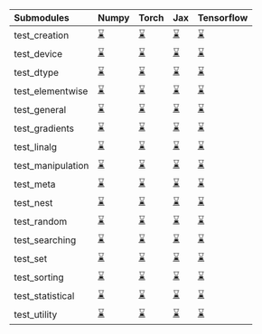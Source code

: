 | Submodules        | Numpy                                                                                                                           | Torch                                                                                                                           | Jax                                                                                                                             | Tensorflow                                                                                                                      |
|:------------------|:--------------------------------------------------------------------------------------------------------------------------------|:--------------------------------------------------------------------------------------------------------------------------------|:--------------------------------------------------------------------------------------------------------------------------------|:--------------------------------------------------------------------------------------------------------------------------------|
| test_creation     | <a href="https://github.com/unifyai/ivy/runs/7923252470?check_suite_focus=true" rel="noopener noreferrer" target="_blank">⌛</a> | <a href="https://github.com/unifyai/ivy/runs/7923254155?check_suite_focus=true" rel="noopener noreferrer" target="_blank">⌛</a> | <a href="https://github.com/unifyai/ivy/runs/7923255776?check_suite_focus=true" rel="noopener noreferrer" target="_blank">⌛</a> | <a href="https://github.com/unifyai/ivy/runs/7923257358?check_suite_focus=true" rel="noopener noreferrer" target="_blank">⌛</a> |
| test_device       | <a href="https://github.com/unifyai/ivy/runs/7923252569?check_suite_focus=true" rel="noopener noreferrer" target="_blank">⌛</a> | <a href="https://github.com/unifyai/ivy/runs/7923254312?check_suite_focus=true" rel="noopener noreferrer" target="_blank">⌛</a> | <a href="https://github.com/unifyai/ivy/runs/7923255859?check_suite_focus=true" rel="noopener noreferrer" target="_blank">⌛</a> | <a href="https://github.com/unifyai/ivy/runs/7923257457?check_suite_focus=true" rel="noopener noreferrer" target="_blank">⌛</a> |
| test_dtype        | <a href="https://github.com/unifyai/ivy/runs/7923252685?check_suite_focus=true" rel="noopener noreferrer" target="_blank">⌛</a> | <a href="https://github.com/unifyai/ivy/runs/7923254437?check_suite_focus=true" rel="noopener noreferrer" target="_blank">⌛</a> | <a href="https://github.com/unifyai/ivy/runs/7923255952?check_suite_focus=true" rel="noopener noreferrer" target="_blank">⌛</a> | <a href="https://github.com/unifyai/ivy/runs/7923257550?check_suite_focus=true" rel="noopener noreferrer" target="_blank">⌛</a> |
| test_elementwise  | <a href="https://github.com/unifyai/ivy/runs/7923252779?check_suite_focus=true" rel="noopener noreferrer" target="_blank">⌛</a> | <a href="https://github.com/unifyai/ivy/runs/7923254542?check_suite_focus=true" rel="noopener noreferrer" target="_blank">⌛</a> | <a href="https://github.com/unifyai/ivy/runs/7923256043?check_suite_focus=true" rel="noopener noreferrer" target="_blank">⌛</a> | <a href="https://github.com/unifyai/ivy/runs/7923257646?check_suite_focus=true" rel="noopener noreferrer" target="_blank">⌛</a> |
| test_general      | <a href="https://github.com/unifyai/ivy/runs/7923252890?check_suite_focus=true" rel="noopener noreferrer" target="_blank">⌛</a> | <a href="https://github.com/unifyai/ivy/runs/7923254678?check_suite_focus=true" rel="noopener noreferrer" target="_blank">⌛</a> | <a href="https://github.com/unifyai/ivy/runs/7923256139?check_suite_focus=true" rel="noopener noreferrer" target="_blank">⌛</a> | <a href="https://github.com/unifyai/ivy/runs/7923257741?check_suite_focus=true" rel="noopener noreferrer" target="_blank">⌛</a> |
| test_gradients    | <a href="https://github.com/unifyai/ivy/runs/7923252977?check_suite_focus=true" rel="noopener noreferrer" target="_blank">⌛</a> | <a href="https://github.com/unifyai/ivy/runs/7923254799?check_suite_focus=true" rel="noopener noreferrer" target="_blank">⌛</a> | <a href="https://github.com/unifyai/ivy/runs/7923256221?check_suite_focus=true" rel="noopener noreferrer" target="_blank">⌛</a> | <a href="https://github.com/unifyai/ivy/runs/7923257829?check_suite_focus=true" rel="noopener noreferrer" target="_blank">⌛</a> |
| test_linalg       | <a href="https://github.com/unifyai/ivy/runs/7923253079?check_suite_focus=true" rel="noopener noreferrer" target="_blank">⌛</a> | <a href="https://github.com/unifyai/ivy/runs/7923254902?check_suite_focus=true" rel="noopener noreferrer" target="_blank">⌛</a> | <a href="https://github.com/unifyai/ivy/runs/7923256325?check_suite_focus=true" rel="noopener noreferrer" target="_blank">⌛</a> | <a href="https://github.com/unifyai/ivy/runs/7923257924?check_suite_focus=true" rel="noopener noreferrer" target="_blank">⌛</a> |
| test_manipulation | <a href="https://github.com/unifyai/ivy/runs/7923253192?check_suite_focus=true" rel="noopener noreferrer" target="_blank">⌛</a> | <a href="https://github.com/unifyai/ivy/runs/7923254985?check_suite_focus=true" rel="noopener noreferrer" target="_blank">⌛</a> | <a href="https://github.com/unifyai/ivy/runs/7923256414?check_suite_focus=true" rel="noopener noreferrer" target="_blank">⌛</a> | <a href="https://github.com/unifyai/ivy/runs/7923258019?check_suite_focus=true" rel="noopener noreferrer" target="_blank">⌛</a> |
| test_meta         | <a href="https://github.com/unifyai/ivy/runs/7923253317?check_suite_focus=true" rel="noopener noreferrer" target="_blank">⌛</a> | <a href="https://github.com/unifyai/ivy/runs/7923255073?check_suite_focus=true" rel="noopener noreferrer" target="_blank">⌛</a> | <a href="https://github.com/unifyai/ivy/runs/7923256498?check_suite_focus=true" rel="noopener noreferrer" target="_blank">⌛</a> | <a href="https://github.com/unifyai/ivy/runs/7923258101?check_suite_focus=true" rel="noopener noreferrer" target="_blank">⌛</a> |
| test_nest         | <a href="https://github.com/unifyai/ivy/runs/7923253412?check_suite_focus=true" rel="noopener noreferrer" target="_blank">⌛</a> | <a href="https://github.com/unifyai/ivy/runs/7923255171?check_suite_focus=true" rel="noopener noreferrer" target="_blank">⌛</a> | <a href="https://github.com/unifyai/ivy/runs/7923256579?check_suite_focus=true" rel="noopener noreferrer" target="_blank">⌛</a> | <a href="https://github.com/unifyai/ivy/runs/7923258213?check_suite_focus=true" rel="noopener noreferrer" target="_blank">⌛</a> |
| test_random       | <a href="https://github.com/unifyai/ivy/runs/7923253507?check_suite_focus=true" rel="noopener noreferrer" target="_blank">⌛</a> | <a href="https://github.com/unifyai/ivy/runs/7923255276?check_suite_focus=true" rel="noopener noreferrer" target="_blank">⌛</a> | <a href="https://github.com/unifyai/ivy/runs/7923256706?check_suite_focus=true" rel="noopener noreferrer" target="_blank">⌛</a> | <a href="https://github.com/unifyai/ivy/runs/7923258311?check_suite_focus=true" rel="noopener noreferrer" target="_blank">⌛</a> |
| test_searching    | <a href="https://github.com/unifyai/ivy/runs/7923253599?check_suite_focus=true" rel="noopener noreferrer" target="_blank">⌛</a> | <a href="https://github.com/unifyai/ivy/runs/7923255351?check_suite_focus=true" rel="noopener noreferrer" target="_blank">⌛</a> | <a href="https://github.com/unifyai/ivy/runs/7923256812?check_suite_focus=true" rel="noopener noreferrer" target="_blank">⌛</a> | <a href="https://github.com/unifyai/ivy/runs/7923258431?check_suite_focus=true" rel="noopener noreferrer" target="_blank">⌛</a> |
| test_set          | <a href="https://github.com/unifyai/ivy/runs/7923253708?check_suite_focus=true" rel="noopener noreferrer" target="_blank">⌛</a> | <a href="https://github.com/unifyai/ivy/runs/7923255438?check_suite_focus=true" rel="noopener noreferrer" target="_blank">⌛</a> | <a href="https://github.com/unifyai/ivy/runs/7923256918?check_suite_focus=true" rel="noopener noreferrer" target="_blank">⌛</a> | <a href="https://github.com/unifyai/ivy/runs/7923258552?check_suite_focus=true" rel="noopener noreferrer" target="_blank">⌛</a> |
| test_sorting      | <a href="https://github.com/unifyai/ivy/runs/7923253821?check_suite_focus=true" rel="noopener noreferrer" target="_blank">⌛</a> | <a href="https://github.com/unifyai/ivy/runs/7923255507?check_suite_focus=true" rel="noopener noreferrer" target="_blank">⌛</a> | <a href="https://github.com/unifyai/ivy/runs/7923257020?check_suite_focus=true" rel="noopener noreferrer" target="_blank">⌛</a> | <a href="https://github.com/unifyai/ivy/runs/7923258650?check_suite_focus=true" rel="noopener noreferrer" target="_blank">⌛</a> |
| test_statistical  | <a href="https://github.com/unifyai/ivy/runs/7923253943?check_suite_focus=true" rel="noopener noreferrer" target="_blank">⌛</a> | <a href="https://github.com/unifyai/ivy/runs/7923255583?check_suite_focus=true" rel="noopener noreferrer" target="_blank">⌛</a> | <a href="https://github.com/unifyai/ivy/runs/7923257122?check_suite_focus=true" rel="noopener noreferrer" target="_blank">⌛</a> | <a href="https://github.com/unifyai/ivy/runs/7923258759?check_suite_focus=true" rel="noopener noreferrer" target="_blank">⌛</a> |
| test_utility      | <a href="https://github.com/unifyai/ivy/runs/7923254049?check_suite_focus=true" rel="noopener noreferrer" target="_blank">⌛</a> | <a href="https://github.com/unifyai/ivy/runs/7923255674?check_suite_focus=true" rel="noopener noreferrer" target="_blank">⌛</a> | <a href="https://github.com/unifyai/ivy/runs/7923257244?check_suite_focus=true" rel="noopener noreferrer" target="_blank">⌛</a> | <a href="https://github.com/unifyai/ivy/runs/7923258873?check_suite_focus=true" rel="noopener noreferrer" target="_blank">⌛</a> |